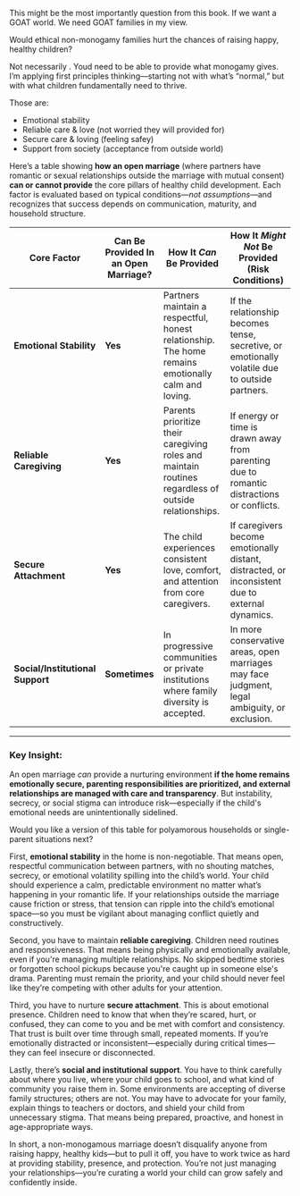 This might be the most importantly question from this book. If we want a GOAT world. We need GOAT families in my view.

Would ethical non-monogamy families hurt the chances of raising happy, healthy children?

Not necessarily . Youd need to be able to provide what monogamy gives. I’m applying first principles thinking—starting not with what’s “normal,” but with what children fundamentally need to thrive.

Those are:
-  Emotional stability 
-  Reliable care & love (not worried they will provided for)
-  Secure care & loving (feeling safey)
-  Support from society (acceptance from outside world)



Here’s a table showing **how an open marriage** (where partners have romantic or sexual relationships outside the marriage with mutual consent) **can or cannot provide** the core pillars of healthy child development. Each factor is evaluated based on typical conditions—*not assumptions*—and recognizes that success depends on communication, maturity, and household structure.

| Core Factor                  | Can Be Provided In an Open Marriage? | How It *Can* Be Provided                                                      | How It *Might Not* Be Provided (Risk Conditions)                                              |
|-----------------------------|--------------------------------------|------------------------------------------------------------------------------|-----------------------------------------------------------------------------------------------|
| **Emotional Stability**      | **Yes**                              | Partners maintain a respectful, honest relationship. The home remains emotionally calm and loving. | If the relationship becomes tense, secretive, or emotionally volatile due to outside partners. |
| **Reliable Caregiving**      | **Yes**                              | Parents prioritize their caregiving roles and maintain routines regardless of outside relationships. | If energy or time is drawn away from parenting due to romantic distractions or conflicts.     |
| **Secure Attachment**        | **Yes**                              | The child experiences consistent love, comfort, and attention from core caregivers. | If caregivers become emotionally distant, distracted, or inconsistent due to external dynamics.|
| **Social/Institutional Support** | **Sometimes**                         | In progressive communities or private institutions where family diversity is accepted. | In more conservative areas, open marriages may face judgment, legal ambiguity, or exclusion.  |

---

### Key Insight:
An open marriage *can* provide a nurturing environment **if the home remains emotionally secure, parenting responsibilities are prioritized, and external relationships are managed with care and transparency**. But instability, secrecy, or social stigma can introduce risk—especially if the child's emotional needs are unintentionally sidelined.

Would you like a version of this table for polyamorous households or single-parent situations next?

First, **emotional stability** in the home is non-negotiable. That means open, respectful communication between partners, with no shouting matches, secrecy, or emotional volatility spilling into the child’s world. Your child should experience a calm, predictable environment no matter what’s happening in your romantic life. If your relationships outside the marriage cause friction or stress, that tension can ripple into the child’s emotional space—so you must be vigilant about managing conflict quietly and constructively.

Second, you have to maintain **reliable caregiving**. Children need routines and responsiveness. That means being physically and emotionally available, even if you're managing multiple relationships. No skipped bedtime stories or forgotten school pickups because you're caught up in someone else's drama. Parenting must remain the priority, and your child should never feel like they’re competing with other adults for your attention.

Third, you have to nurture **secure attachment**. This is about emotional presence. Children need to know that when they’re scared, hurt, or confused, they can come to you and be met with comfort and consistency. That trust is built over time through small, repeated moments. If you’re emotionally distracted or inconsistent—especially during critical times—they can feel insecure or disconnected.

Lastly, there’s **social and institutional support**. You have to think carefully about where you live, where your child goes to school, and what kind of community you raise them in. Some environments are accepting of diverse family structures; others are not. You may have to advocate for your family, explain things to teachers or doctors, and shield your child from unnecessary stigma. That means being prepared, proactive, and honest in age-appropriate ways.

In short, a non-monogamous marriage doesn’t disqualify anyone from raising happy, healthy kids—but to pull it off, you have to work twice as hard at providing stability, presence, and protection. You’re not just managing your relationships—you’re curating a world your child can grow safely and confidently inside.
